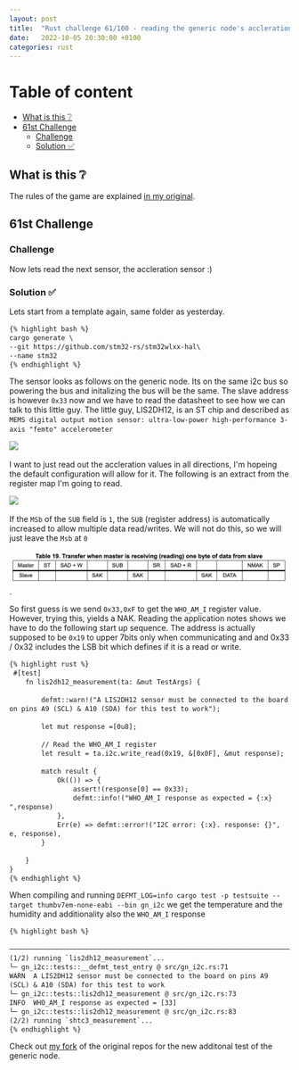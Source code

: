 ```yaml
---
layout: post
title:  "Rust challenge 61/100 - reading the generic node's accleration sensor"
date:   2022-10-05 20:30:00 +0100
categories: rust
---
```



#  Table of content
<!-- MarkdownTOC autolink="true" -->

- [What is this :grey_question:](#what-is-this-grey_question)
- [61st Challenge](#61st-challenge)
    - [Challenge](#challenge)
    - [Solution :white_check_mark:](#solution-white_check_mark)

<!-- /MarkdownTOC -->

## What is this :grey_question: 

The rules of the game are explained [in my original](https://maebli.github.io/rust/2021/10/18/100rust.html). 

## 61st Challenge
### Challenge

Now lets read the next sensor, the accleration sensor :)

### Solution :white_check_mark:

Lets start from a template again, same folder as yesterday. 

    {% highlight bash %}
    cargo generate \
    --git https://github.com/stm32-rs/stm32wlxx-hal\
    --name stm32
    {% endhighlight %}


The sensor looks as follows on the generic node. Its on the same i2c bus so powering the bus and initalizing the bus will be the same. The slave address is however `0x33` now and we have to read the datasheet to see how we can talk to this little guy. The little guy, LIS2DH12, is an ST chip and described as `MEMS digital output motion sensor: ultra-low-power high-performance 3-axis "femto" accelerometer`

![](/assets/img/acclerationsensor.png)


I want to just read out the accleration values in all directions, I'm hopeing the default configuration will allow for it. The following is an extract from the register map I'm going to read. 

![](/assets/img/registermap.png) 

If the `MSb` of the `SUB` field is `1`, the `SUB` (register address) is automatically increased to allow multiple data read/writes. We will not do this, so we will just leave the `Msb` at `0`

![](/assets/img/typical-i2c.png).

So first guess is we send `0x33,0xF` to get the `WHO_AM_I` register value. However, trying this, yields a NAK. Reading the application notes shows we have to do the following start up sequence.
The address is actually supposed to be `0x19` to upper 7bits only when communicating and  and 0x33 / 0x32 includes the LSB bit which defines if it is a read or write.


    {% highlight rust %}
     #[test]
        fn lis2dh12_measurement(ta: &mut TestArgs) {

            defmt::warn!("A LIS2DH12 sensor must be connected to the board on pins A9 (SCL) & A10 (SDA) for this test to work");

            let mut response =[0u8];

            // Read the WHO_AM_I register
            let result = ta.i2c.write_read(0x19, &[0x0F], &mut response);

            match result {
                Ok(()) => {
                    assert!(response[0] == 0x33);
                    defmt::info!("WHO_AM_I response as expected = {:x} ",response)
                },
                Err(e) => defmt::error!("I2C error: {:x}. response: {}", e, response),
            }

        }
    }
    {% endhighlight %}

When compiling and running `DEFMT_LOG=info cargo test -p testsuite --target thumbv7em-none-eabi --bin gn_i2c` we get the temperature and the humidity and additionality also the `WHO_AM_I` response


    {% highlight bash %}
      ────────────────────────────────────────────────────────────────────────────────
    (1/2) running `lis2dh12_measurement`...
    └─ gn_i2c::tests::__defmt_test_entry @ src/gn_i2c.rs:71
    WARN  A LIS2DH12 sensor must be connected to the board on pins A9 (SCL) & A10 (SDA) for this test to work
    └─ gn_i2c::tests::lis2dh12_measurement @ src/gn_i2c.rs:73
    INFO  WHO_AM_I response as expected = [33] 
    └─ gn_i2c::tests::lis2dh12_measurement @ src/gn_i2c.rs:83
    (2/2) running `shtc3_measurement`...
    {% endhighlight %}


Check out [my fork](https://github.com/maebli/stm32wlxx-hal) of the original repos for the new additonal test of the generic node. 
